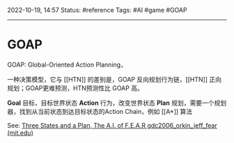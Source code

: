 2022-10-19, 14:57
Status: #reference 
Tags: #AI #game #GOAP

---
# GOAP


GOAP: Global-Oriented Action Planning，

一种决策模型，它与 [[HTN]] 的差别是，GOAP 反向规划行为链，[[HTN]] 正向规划；GOAP更难预测，HTN预测性比 GOAP 高。

**Goal** 目标，目标世界状态
**Action** 行为，改变世界状态
**Plan** 规划，需要一个规划器，找到从当前状态到达目标状态的Action Chain，例如 [[A*]] 算法

See: [Three States and a Plan, The A.I. of F.E.A.R gdc2006_orkin_jeff_fear (mit.edu)](https://alumni.media.mit.edu/~jorkin/gdc2006_orkin_jeff_fear.pdf)

